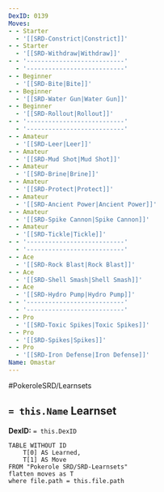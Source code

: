 ```yaml
---
DexID: 0139
Moves:
- - Starter
  - '[[SRD-Constrict|Constrict]]'
- - Starter
  - '[[SRD-Withdraw|Withdraw]]'
- - '---------------------------'
  - '---------------------------'
- - Beginner
  - '[[SRD-Bite|Bite]]'
- - Beginner
  - '[[SRD-Water Gun|Water Gun]]'
- - Beginner
  - '[[SRD-Rollout|Rollout]]'
- - '---------------------------'
  - '---------------------------'
- - Amateur
  - '[[SRD-Leer|Leer]]'
- - Amateur
  - '[[SRD-Mud Shot|Mud Shot]]'
- - Amateur
  - '[[SRD-Brine|Brine]]'
- - Amateur
  - '[[SRD-Protect|Protect]]'
- - Amateur
  - '[[SRD-Ancient Power|Ancient Power]]'
- - Amateur
  - '[[SRD-Spike Cannon|Spike Cannon]]'
- - Amateur
  - '[[SRD-Tickle|Tickle]]'
- - '---------------------------'
  - '---------------------------'
- - Ace
  - '[[SRD-Rock Blast|Rock Blast]]'
- - Ace
  - '[[SRD-Shell Smash|Shell Smash]]'
- - Ace
  - '[[SRD-Hydro Pump|Hydro Pump]]'
- - '---------------------------'
  - '---------------------------'
- - Pro
  - '[[SRD-Toxic Spikes|Toxic Spikes]]'
- - Pro
  - '[[SRD-Spikes|Spikes]]'
- - Pro
  - '[[SRD-Iron Defense|Iron Defense]]'
Name: Omastar
---
```


#PokeroleSRD/Learnsets

## `= this.Name` Learnset

**DexID:** `= this.DexID`

```dataview
TABLE WITHOUT ID
    T[0] AS Learned,
    T[1] AS Move
FROM "Pokerole SRD/SRD-Learnsets"
flatten moves as T
where file.path = this.file.path
```
